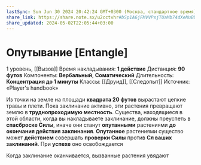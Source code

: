```yaml
---
lastSync: Sun Jun 30 2024 20:42:24 GMT+0300 (Москва, стандартное время)
share_link: https://share.note.sx/u2cctvhr#bSp1A6jFMVVPsjTUaMb74dXeMuBU3gCmq+xoaKJyev0
share_updated: 2024-05-02T22:05:44+03:00
---
```

# Опутывание [Entangle]
1 уровень, [[Вызов]]
Время накладывания: **1 действие**
Дистанция: **90 футов**
Компоненты: **Вербальный**, **Соматический**
Длительность: **Концентрация до 1 минуты**
Классы: [[Друид]], [[Следопыт]]
Источник: «Player's handbook»

Из точки на земле на площади **квадрата 20 футов** вырастают цепкие травы и плети. Пока заклинание активно, эти растения превращают землю в **труднопроходимую местность**. Существа, находящиеся в этой области, когда вы накладываете заклинание, должны преуспеть в **спасброске Силы**, иначе они станут **опутанными** растениями **до окончания действия заклинания**. **Опутанное** растениями существо может **действием** совершать **проверки Силы** против **Сл ваших заклинаний**. При **успехе** оно освобождается

Когда заклинание оканчивается, вызванные растения увядают